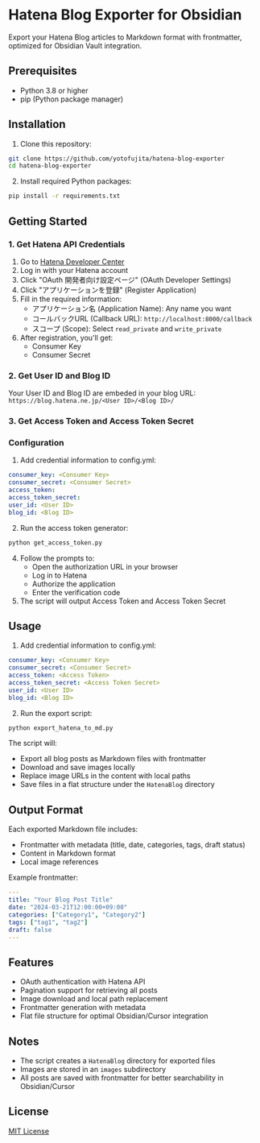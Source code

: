 # Hatena Blog Exporter for Obsidian

Export your Hatena Blog articles to Markdown format with frontmatter, optimized for Obsidian Vault integration.

## Prerequisites

- Python 3.8 or higher
- pip (Python package manager)

## Installation

1. Clone this repository:
```bash
git clone https://github.com/yotofujita/hatena-blog-exporter
cd hatena-blog-exporter
```

2. Install required Python packages:
```bash
pip install -r requirements.txt
```

## Getting Started

### 1. Get Hatena API Credentials

1. Go to [Hatena Developer Center](https://developer.hatena.ne.jp/ja/documents/auth/apis/oauth/consumer/)
2. Log in with your Hatena account
3. Click "OAuth 開発者向け設定ページ" (OAuth Developer Settings)
4. Click "アプリケーションを登録" (Register Application)
5. Fill in the required information:
   - アプリケーション名 (Application Name): Any name you want
   - コールバックURL (Callback URL): `http://localhost:8000/callback`
   - スコープ (Scope): Select `read_private` and `write_private`
6. After registration, you'll get:
   - Consumer Key
   - Consumer Secret

### 2. Get User ID and Blog ID

Your User ID and Blog ID are embeded in your blog URL: `https://blog.hatena.ne.jp/<User ID>/<Blog ID>/`

### 3. Get Access Token and Access Token Secret

### Configuration

1. Add credential information to config.yml:

```yaml
consumer_key: <Consumer Key>
consumer_secret: <Consumer Secret>
access_token: 
access_token_secret: 
user_id: <User ID>
blog_id: <Blog ID>
```

2. Run the access token generator:

```bash
python get_access_token.py
```

4. Follow the prompts to:
   - Open the authorization URL in your browser
   - Log in to Hatena
   - Authorize the application
   - Enter the verification code
5. The script will output Access Token and Access Token Secret

## Usage

1. Add credential information to config.yml:

```yaml
consumer_key: <Consumer Key>
consumer_secret: <Consumer Secret>
access_token: <Access Token>
access_token_secret: <Access Token Secret>
user_id: <User ID>
blog_id: <Blog ID>
```

2. Run the export script:
```bash
python export_hatena_to_md.py
```

The script will:
- Export all blog posts as Markdown files with frontmatter
- Download and save images locally
- Replace image URLs in the content with local paths
- Save files in a flat structure under the `HatenaBlog` directory

## Output Format

Each exported Markdown file includes:
- Frontmatter with metadata (title, date, categories, tags, draft status)
- Content in Markdown format
- Local image references

Example frontmatter:
```yaml
---
title: "Your Blog Post Title"
date: "2024-03-21T12:00:00+09:00"
categories: ["Category1", "Category2"]
tags: ["tag1", "tag2"]
draft: false
---
```

## Features

- OAuth authentication with Hatena API
- Pagination support for retrieving all posts
- Image download and local path replacement
- Frontmatter generation with metadata
- Flat file structure for optimal Obsidian/Cursor integration

## Notes

- The script creates a `HatenaBlog` directory for exported files
- Images are stored in an `images` subdirectory
- All posts are saved with frontmatter for better searchability in Obsidian/Cursor

## License

[MIT License](http://opensource.org/licenses/MIT)
